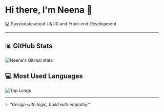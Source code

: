 # Hi there, I'm Neena 👋

💻 Passionate about UI/UX and Front-end Development

---

## 📊 GitHub Stats
![Neena's GitHub stats](https://github-readme-stats.vercel.app/api?username=MaulidyaAyu&show_icons=true&theme=tokyonight)

## 💻 Most Used Languages
![Top Langs](https://github-readme-stats.vercel.app/api/top-langs/?username=MaulidyaAyu&layout=compact&theme=tokyonight)

---
✨ _“Design with logic, build with empathy.”_
